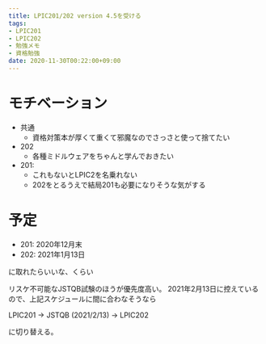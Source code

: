```yaml
---
title: LPIC201/202 version 4.5を受ける
tags:
- LPIC201
- LPIC202
- 勉強メモ
- 資格勉強
date: 2020-11-30T00:22:00+09:00
---
```


# モチベーション #

- 共通
  - 資格対策本が厚くて重くて邪魔なのでさっさと使って捨てたい
- 202
  - 各種ミドルウェアをちゃんと学んでおきたい
- 201:
  - これもないとLPIC2を名乗れない
  - 202をとるうえで結局201も必要になりそうな気がする


# 予定 #

- 201: 2020年12月末
- 202: 2021年1月13日

に取れたらいいな、くらい

リスケ不可能なJSTQB試験のほうが優先度高い。
2021年2月13日に控えているので、上記スケジュールに間に合わなそうなら

LPIC201 -> JSTQB (2021/2/13) -> LPIC202

に切り替える。
